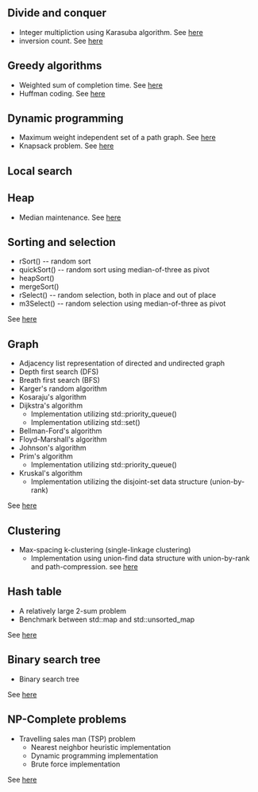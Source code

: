 ## Divide and conquer

* Integer multipliction using Karasuba algorithm. See [here](./divide_and_conquer/integer_multiplication)
* inversion count. See [here](./divide_and_conquer/inversion_count)

## Greedy algorithms
* Weighted sum of completion time. See [here](./greedy_algorithm/weighted_sum_of_completion_time)
* Huffman coding. See [here](./greedy_algorithm/huffman_coding)

## Dynamic programming
* Maximum weight independent set of a path graph. See [here](./dynamic_programming/max_weight_independent_set)
* Knapsack problem. See [here](./dynamic_programming/knapsack)

## Local search

## Heap

* Median maintenance. See [here](./median_maintenance) 

## Sorting and selection

* rSort() -- random sort
* quickSort() -- random sort using median-of-three as pivot
* heapSort()
* mergeSort()
* rSelect() -- random selection, both in place and out of place
* m3Select() -- random selection using median-of-three as pivot

See [here](./sorting_and_selection)

## Graph

* Adjacency list representation of directed and undirected graph
* Depth first search (DFS)
* Breath first search (BFS)
* Karger's random algorithm
* Kosaraju's algorithm
* Dijkstra's algorithm
  - Implementation utilizing std::priority_queue()
  - Implementation utilizing std::set()
* Bellman-Ford's algorithm
* Floyd-Marshall's algorithm
* Johnson's algorithm
* Prim's algorithm
  - Implementation utilizing std::priority_queue()
* Kruskal's algorithm
  - Implementation utilizing the disjoint-set data structure (union-by-rank)
 
See [here](./graph)

## Clustering

* Max-spacing k-clustering (single-linkage clustering) 
  - Implementation using union-find data structure with union-by-rank and path-compression. see [here](./clustering/max_spacing_k_clustering)

## Hash table

* A relatively large 2-sum problem
* Benchmark between std::map and std::unsorted_map

See [here](./hash_table)

## Binary search tree

* Binary search tree

See [here](./binary_search_tree)

## NP-Complete problems

* Travelling sales man (TSP) problem
  - Nearest neighbor heuristic implementation
  - Dynamic programming implementation
  - Brute force implementation
  
See [here](./NP-complete)
